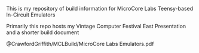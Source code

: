 This is my repository of build information for MicroCore Labs Teensy-based In-Circuit Emulators

Primarily this repo hosts my Vintage Computer Festival East Presentation and a shorter build document

@CrawfordGriffith/MCLBuild/MicroCore Labs Emulators.pdf



